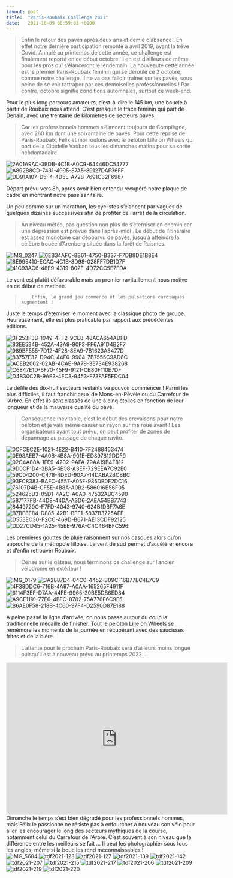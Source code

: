 ```yaml
---
layout: post
title:  "Paris-Roubaix Challenge 2021"
date:   2021-10-09 08:59:03 +0100
---
```

> Enfin le retour des pavés après deux ans et demie d’absence !
En effet notre dernière participation remonte à avril 2019, avant la trêve Covid.
Annulé au printemps de cette année, ce challenge est finalement reporté en ce début octobre.
Il en est d’ailleurs de même pour les pros qui s’élanceront le lendemain.
La nouveauté cette année est le premier Paris-Roubaix féminin qui se déroule ce 3 octobre, comme notre challenge.
> Il ne va pas falloir traîner sur les pavés, sous peine de se voir rattraper par ces demoiselles professionnelles !
Par contre, octobre signifie conditions automnales, surtout ce week-end.

Pour le plus long parcours amateurs, c’est-à-dire le 145 km, une boucle à partir de Roubaix nous attend.
C’est presque le tracé féminin qui part de Denain, avec une trentaine de kilomètres de secteurs pavés.
> Car les professionnels hommes s’élancent toujours de Compiègne, avec 260 km dont une soixantaine de pavés.
Pour cette reprise de Paris-Roubaix, Félix et moi roulons avec le peloton Lille on Wheels qui part de la Citadelle Vauban tous les dimanches matins pour sa sortie hebdomadaire.

<div class="gallery-box">
  <div class="gallery">
<img src="/assets/images/paris-roubaix-challenge-2021/paris-roubaix-challenge-2021_14069.jpg" title="Retrait des dossards " alt="2A01A9AC-3BDB-4C1B-A0C9-64446DC54777" >
<img src="/assets/images/paris-roubaix-challenge-2021/paris-roubaix-challenge-2021_14092.jpg" title="" alt="A892B8CD-7431-4995-87A5-89127DAF36FF" >
<img src="/assets/images/paris-roubaix-challenge-2021/paris-roubaix-challenge-2021_14100.jpg" title="Lille on Wheels" alt="DD91A107-D5F4-4D5E-A728-7691C32F6987" >
</div>
</div>

Départ prévu vers 8h, après avoir bien entendu récupéré notre plaque de cadre en montrant notre pass sanitaire.

Un peu comme sur un marathon, les cyclistes s’élancent par vagues de quelques dizaines successives afin de profiter de l’arrêt de la circulation.
> An niveau météo, pas question non plus de s’éterniser en chemin car une dépression est prévue dans l’après-midi .
Le début de l’itinéraire est assez monotone car dépourvu de pavés, jusqu’à atteindre la célèbre trouée d’Arenberg située dans la forêt de Raismes.

<div class="gallery-box">
  <div class="gallery">
<img src="/assets/images/paris-roubaix-challenge-2021/paris-roubaix-challenge-2021_4090.jpg" title="" alt="IMG_0247" >
<img src="/assets/images/paris-roubaix-challenge-2021/paris-roubaix-challenge-2021_14074.jpg" title="" alt="6EB34AFC-8B61-4750-B337-F7DB8DE1B8E4" >
<img src="/assets/images/paris-roubaix-challenge-2021/paris-roubaix-challenge-2021_14075.jpg" title="" alt="8E995410-ECAC-4C1B-8D98-028FF7DB1D7F" >
<img src="/assets/images/paris-roubaix-challenge-2021/paris-roubaix-challenge-2021_14078.jpg" title="" alt="41C93AC6-48E9-4319-802F-4D72CC5E7FDA" >
</div>
</div>

Le vent est plutôt défavorable mais un premier ravitaillement nous motive en ce début de matinée.

>         Enfin, le grand jeu commence et les pulsations cardiaques augmentent !

Juste le temps d’éterniser le moment avec la classique photo de groupe.
Heureusement, elle est plus praticable par rapport aux précédentes éditions.

<div class="gallery-box">
  <div class="gallery">
<img src="/assets/images/paris-roubaix-challenge-2021/paris-roubaix-challenge-2021_14072.jpg" title="" alt="3F253F3B-1049-4FF2-9CE8-48ACA654ADFD" >
<img src="/assets/images/paris-roubaix-challenge-2021/paris-roubaix-challenge-2021_14081.jpg" title="" alt="83EE534B-452A-43A9-90F3-FF6A91D4B2F7" >
<img src="/assets/images/paris-roubaix-challenge-2021/paris-roubaix-challenge-2021_14083.jpg" title="Après son passage …" alt="989BF555-7D12-4F28-8EA9-7B1623A8477D" >
<img src="/assets/images/paris-roubaix-challenge-2021/paris-roubaix-challenge-2021_14086.jpg" title="" alt="83757E32-D94C-44F0-9904-7B7555C9AD6C" >
<img src="/assets/images/paris-roubaix-challenge-2021/paris-roubaix-challenge-2021_14093.jpg" title="" alt="ACEB2062-02AB-4CAE-9A79-3E734E938268" >
<img src="/assets/images/paris-roubaix-challenge-2021/paris-roubaix-challenge-2021_14096.jpg" title="Trouée d’Arenberg" alt="C6847E1D-6F70-45F9-9121-CB80F110E7DF" >
<img src="/assets/images/paris-roubaix-challenge-2021/paris-roubaix-challenge-2021_14097.jpg" title="" alt="D4B30C2B-9AE3-4EC3-9453-F73FAF5FDC04" >
</div>
</div>

Le défilé des dix-huit secteurs restants va pouvoir commencer !
Parmi les plus difficiles, il faut franchir ceux de Mons-en-Pévèle ou du Carrefour de l’Arbre.
En effet ils sont classés de une à cinq étoiles en fonction de leur longueur et de la mauvaise qualité du pavé.
> Conséquence inévitable, c’est le début des crevaisons pour notre peloton et je vais même casser un rayon sur ma roue avant !
Les organisateurs ayant tout prévu, on peut profiter de zones de dépannage au passage de chaque ravito.

<div class="gallery-box">
  <div class="gallery">
<img src="/assets/images/paris-roubaix-challenge-2021/paris-roubaix-challenge-2021_14066.jpg" title="" alt="0CFCEC2E-1021-4E22-B410-7F2488463474" >
<img src="/assets/images/paris-roubaix-challenge-2021/paris-roubaix-challenge-2021_14067.jpg" title="" alt="0E98AEB7-4A0B-4B8A-901E-ED897812DDF9" >
<img src="/assets/images/paris-roubaix-challenge-2021/paris-roubaix-challenge-2021_14070.jpg" title="" alt="02C4A88A-1FE9-4202-9AFA-79AA19B4E812" >
<img src="/assets/images/paris-roubaix-challenge-2021/paris-roubaix-challenge-2021_14076.jpg" title="Secteur 13" alt="9D0CF1D4-3BA5-4B58-A3EF-729EEA7C92E0" >
<img src="/assets/images/paris-roubaix-challenge-2021/paris-roubaix-challenge-2021_14079.jpg" title="" alt="59C04200-C478-4DED-90A7-14DABA2BCBBC" >
<img src="/assets/images/paris-roubaix-challenge-2021/paris-roubaix-challenge-2021_14082.jpg" title="Secteur 16" alt="93FC8383-BAFC-4557-A05F-985DB0E2DC16" >
<img src="/assets/images/paris-roubaix-challenge-2021/paris-roubaix-challenge-2021_14085.jpg" title="Carrefour de l’Arbre" alt="76107D4B-CF5E-4B8A-A0B2-586016B56F05" >
<img src="/assets/images/paris-roubaix-challenge-2021/paris-roubaix-challenge-2021_14087.jpg" title="Première crevaison !" alt="524625D3-05D1-4A2C-A0A0-47532ABC4590" >
<img src="/assets/images/paris-roubaix-challenge-2021/paris-roubaix-challenge-2021_14088.jpg" title="" alt="587177FB-44D8-44DA-A3D6-2AEA54BB7743" >
<img src="/assets/images/paris-roubaix-challenge-2021/paris-roubaix-challenge-2021_14089.jpg" title="" alt="8449720C-F7FD-4043-9740-624B1DBF7A6E" >
<img src="/assets/images/paris-roubaix-challenge-2021/paris-roubaix-challenge-2021_14095.jpg" title="" alt="B7BE8E84-D885-42B1-BFF1-5837B3725AFE" >
<img src="/assets/images/paris-roubaix-challenge-2021/paris-roubaix-challenge-2021_14098.jpg" title="" alt="D553EC30-F2CC-469D-B671-AE13CDF92125" >
<img src="/assets/images/paris-roubaix-challenge-2021/paris-roubaix-challenge-2021_14099.jpg" title="Changement de pneu" alt="DD27CD45-1A25-45EE-976A-C4C464BFC596" >
</div>
</div>

Les premières gouttes de pluie raisonnent sur nos casques alors qu’on approche de la métropole lilloise.
Le vent de sud permet d’accélérer encore et d’enfin retrouver Roubaix.
> Cerise sur le gâteau, nous terminons ce challenge sur l’ancien vélodrome en extérieur !

<div class="gallery-box">
  <div class="gallery">
<img src="/assets/images/paris-roubaix-challenge-2021/paris-roubaix-challenge-2021_4077.jpg" title="" alt="IMG_0179" >
<img src="/assets/images/paris-roubaix-challenge-2021/paris-roubaix-challenge-2021_14071.jpg" title="Sur le vélodrome " alt="3A2887D4-04C0-4452-B09C-16B77EC4E7C9" >
<img src="/assets/images/paris-roubaix-challenge-2021/paris-roubaix-challenge-2021_14073.jpg" title="Vive …" alt="4F38DDC6-716B-4A97-A0AA-165265F4911F" >
<img src="/assets/images/paris-roubaix-challenge-2021/paris-roubaix-challenge-2021_14084.jpg" title="Lille on Wheels" alt="6114F3EF-D7AA-44FE-9965-30BE5DB6ED84" >
<img src="/assets/images/paris-roubaix-challenge-2021/paris-roubaix-challenge-2021_14091.jpg" title="… le nettoyage !" alt="A9CF1191-77E6-4BFC-8782-75A776F6C9E5" >
<img src="/assets/images/paris-roubaix-challenge-2021/paris-roubaix-challenge-2021_14094.jpg" title="" alt="B6AE0F58-218B-4C60-97F4-D2590D87E188" >
</div>
</div>

A peine passé la ligne d’arrivée, on nous passe autour du coup la traditionnelle médaille de finisher.
Tout le peloton Lille on Wheels se remémore les moments de la journée en récupérant avec des saucisses frites et de la bière.
> L’attente pour le prochain Paris-Roubaix sera d’ailleurs moins longue puisqu’il est à nouveau prévu au printemps 2022…

<center><iframe src="https://www.strava.com/activities/6053864654/embed/afb63df9f5742e192f74121da12aaef754f3d59a" width="590" height="405" frameborder="0" scrolling="no"></iframe></center>
Dimanche le temps s’est bien dégradé pour les professionnels hommes, mais Félix le passionné ne résiste pas à enfourcher à nouveau son vélo pour aller les encourager le long  des secteurs mythiques de la course, notamment celui du Carrefour de l’Arbre.
C’est souvent à son niveau que la différence entre les meilleurs se fait …
Il peut les photographier sous tous les angles, même si la boue les rend méconnaissables !

<div class="gallery-box">
  <div class="gallery">
<img src="/assets/images/paris-roubaix-challenge-2021/paris-roubaix-challenge-2021_14110.jpg" title="Le monde est au rendez-vous" alt="IMG_5684" >
<img src="/assets/images/paris-roubaix-challenge-2021/paris-roubaix-challenge-2021_14111.jpg" title="" alt="tdf2021-123" >
<img src="/assets/images/paris-roubaix-challenge-2021/paris-roubaix-challenge-2021_14112.jpg" title="" alt="tdf2021-127" >
<img src="/assets/images/paris-roubaix-challenge-2021/paris-roubaix-challenge-2021_14113.jpg" title="" alt="tdf2021-139" >
<img src="/assets/images/paris-roubaix-challenge-2021/paris-roubaix-challenge-2021_14114.jpg" title="" alt="tdf2021-142" >
<img src="/assets/images/paris-roubaix-challenge-2021/paris-roubaix-challenge-2021_14116.jpg" title="Virage bien glissant" alt="tdf2021-207" >
<img src="/assets/images/paris-roubaix-challenge-2021/paris-roubaix-challenge-2021_14118.jpg" title="" alt="tdf2021-215" >
<img src="/assets/images/paris-roubaix-challenge-2021/paris-roubaix-challenge-2021_14119.jpg" title="" alt="tdf2021-217" >
<img src="/assets/images/paris-roubaix-challenge-2021/paris-roubaix-challenge-2021_14122.jpg" title="La tête de course" alt="tdf2021-206" >
<img src="/assets/images/paris-roubaix-challenge-2021/paris-roubaix-challenge-2021_14127.jpg" title="" alt="tdf2021-209" >
<img src="/assets/images/paris-roubaix-challenge-2021/paris-roubaix-challenge-2021_14128.jpg" title="" alt="tdf2021-219" >
<img src="/assets/images/paris-roubaix-challenge-2021/paris-roubaix-challenge-2021_14129.jpg" title="" alt="tdf2021-220" >
</div>
</div>
